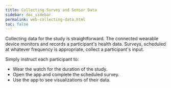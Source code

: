 ```yaml
---
title: Collecting Survey and Sensor Data
sidebar: doc_sidebar
permalink: web-collecting-data.html
toc: false
---
```


Collecting data for the study is straightforward. The connected wearable device monitors and records a participant's health data. Surveys, scheduled at whatever frequency is appropriate, collect a participant's input.

Simply instruct each participant to:

- Wear the watch for the duration of the study.
- Open the app and complete the scheduled survey.
- Use the app to see visualizations of their data.
